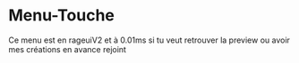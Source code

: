 # Menu-Touche
Ce menu est en rageuiV2 et à 0.01ms si tu veut retrouver la preview ou avoir mes créations en avance rejoint
